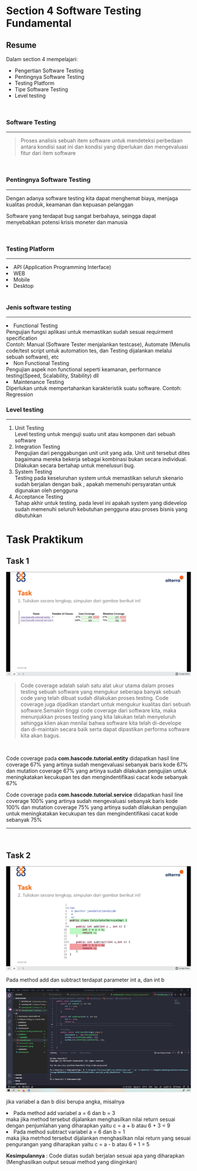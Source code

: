 # Section 4 **Software Testing Fundamental**

## Resume

Dalam section 4 mempelajari:

<ul>
    <li>Pengertian Software Testing</li>
    <li>Pentingnya Software Testing</li>
    <li>Testing Platform</li>
    <li>Tipe Software Testing</li>
    <li>Level testing</li>
</ul>

<br>

### **Software Testing**

<hr>

> Proses analisis sebuah item software untuk mendeteksi perbedaan antara kondisi saat ini dan kondisi yang diperlukan dan mengevaluasi fitur dari item software

<br>

### **Pentingnya Software Testing**

<hr>

Dengan adanya software testing kita dapat menghemat biaya, menjaga kualitas produk, keamanan dan kepuasan pelanggan

Software yang terdapat bug sangat berbahaya, seingga dapat menyebabkan potensi krisis moneter dan manusia

<br>

### **Testing Platform**

<hr>

<li>API (Application Programming Interface) </li>
<li>WEB</li>
<li>Mobile</li>
<li>Desktop</li>

<br>

### **Jenis software testing**

<hr>

<li>Functional Testing</li>
Pengujian fungsi aplikasi untuk memastikan sudah sesuai requirment specification<br>
Contoh: Manual (Software Tester menjalankan testcase), Automate (Menulis code/test script untuk automation tes, dan Testing dijalankan melalui sebuah software), etc
<li>Non Functional Testing</li>
Pengujian aspek non functional seperti keamanan, performance testing(Speed, Scalability, Stability) dll
<li>Maintenance Testing</li>
Diperlukan untuk mempertahankan karakteristik suatu software. Contoh: Regression

<br>

### **Level testing**

<hr>

1. Unit Testing<br>
   Level testing untuk menguji suatu unit atau komponen dari sebuah software
2. Integration Testing <br>
   Pengujian dari penggabungan unit unit yang ada. Unit unit tersebut dites bagaimana mereka bekerja sebagai kombinasi bukan secara individual. Dilakukan secara bertahap untuk menelusuri bug.
3. System Testing<br>
   Testing pada keseluruhan system untuk memastikan seluruh skenario sudah berjalan dengan baik , apakah memenuhi persyaratan untuk digunakan oleh pengguna
4. Acceptance Testing<br>
   Tahap akhir untuk testing, pada level ini apakah system yang didevelop sudah memenuhi seluruh kebutuhan pengguna atau proses bisnis yang dibutuhkan

# Task Praktikum

## Task 1

<img src="praktikum/Screenshot_1.png">

> Code coverage adalah salah satu alat ukur utama dalam proses testing sebuah software yang mengukur seberapa banyak sebuah code yang telah dibuat sudah dilakukan proses testing. Code coverage juga dijadikan standart untuk mengukur kualitas dari sebuah software.Semakin tinggi code coverage dari software kita, maka menunjukkan proses testing yang kita lakukan telah menyeluruh sehingga klien akan menilai bahwa software kita telah di-develope dan di-maintain secara baik serta dapat dipastikan performa software kita akan bagus.

<br>

Code coverage pada **com.hascode.tutorial.entity** didapatkan hasil line coverage 67% yang artinya sudah mengevaluasi sebanyak baris kode 67% dan mutation coverage 67% yang artinya sudah dilakukan pengujian untuk meningkatakan kecukupan tes dan mengindentifikasi cacat kode sebanyak 67%

Code coverage pada **com.hascode.tutorial.service** didapatkan hasil line coverage 100% yang artinya sudah mengevaluasi sebanyak baris kode 100% dan mutation coverage 75% yang artinya sudah dilakukan pengujian untuk meningkatakan kecukupan tes dan mengindentifikasi cacat kode sebanyak 75%

<hr>
<br>

## Task 2

<img src="praktikum/Screenshot_2.png">

Pada method add dan subtract terdapat parameter int a, dan int b

<img src="praktikum/Screenshot_3.png">

jika variabel a dan b diisi berupa angka, misalnya

<li>Pada method add variabel a = 6 dan b = 3</li>
maka jika method tersebut dijalankan menghasilkan nilai return sesuai dengan penjumlahan yang diharapkan yaitu c = a + b  atau 6 + 3 = 9

<li>Pada method subtract variabel a = 6 dan b = 1</li>
maka jika metrhod tersebut dijalankan menghasilkan nilai return yang sesuai pengurangan yang diharapkan yaitu c = a - b  atau 6 + 1 = 5

**Kesimpulannya** : Code diatas sudah berjalan sesuai apa yang diharapkan (Menghasilkan output sesuai method yang diinginkan)
